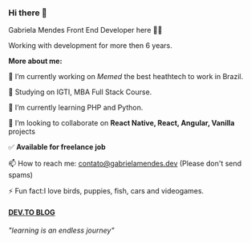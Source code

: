 ### Hi there 👋
Gabriela Mendes Front End Developer here 🙋‍♀️

Working with development for more then 6 years.

**More about me:**

🔭 I’m currently working on *Memed* the best heathtech to work in Brazil.

📖 Studying on IGTI, MBA Full Stack Course.

🌱 I’m currently learning PHP and Python.

👯 I’m looking to collaborate on **React Native, React, Angular, Vanilla** projects

:white_check_mark: **Available for freelance job**

📫 How to reach me: contato@gabrielamendes.dev (Please don't send spams)

⚡ Fun fact:I love birds, puppies, fish, cars and videogames.

#### [DEV.TO BLOG](https://dev.to/kappyh)

*"learning is an endless journey"*
